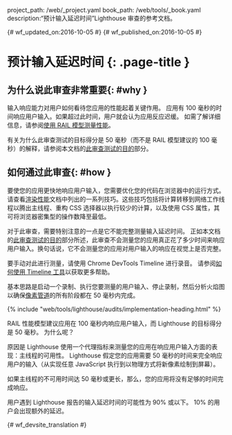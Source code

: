 project_path: /web/_project.yaml
book_path: /web/tools/_book.yaml
description:“预计输入延迟时间”Lighthouse 审查的参考文档。

{# wf_updated_on:2016-10-05 #}
{# wf_published_on:2016-10-05 #}

# 预计输入延迟时间 {: .page-title }

## 为什么说此审查非常重要{: #why }

输入响应能力对用户如何看待您应用的性能起着关键作用。
应用有 100 毫秒的时间响应用户输入。如果超过此时间，用户就会认为应用反应迟缓。
如需了解详细信息，请参阅[使用 RAIL 模型测量性能](/web/fundamentals/performance/rail)。


有关为什么此审查测试的目标得分是 50 毫秒（而不是 RAIL 模型建议的 100 毫秒）的解释，请参阅本文档的[此审查测试的目的](#what)部分。



## 如何通过此审查{: #how }

要使您的应用更快地响应用户输入，您需要优化您的代码在浏览器中的运行方式。
请查看[渲染性能](/web/fundamentals/performance/rendering/)文档中列出的一系列技巧。这些技巧包括将计算转移到网络工作线程以腾出主线程、重构 CSS 选择器以执行较少的计算，以及使用 CSS 属性，其可将浏览器密集型的操作数降至最低。




对于此审查，需要特别注意的一点是它不能完整测量输入延迟时间。
正如本文档的[此审查测试的目的](#what)部分所述，此审查不会测量您的应用真正花了多少时间来响应用户输入。换句话说，它不会测量您的应用对用户输入的响应在视觉上是否完整。


要手动对此进行测量，请使用 Chrome DevTools Timeline 进行录音。
请参阅[如何使用 Timeline 工具](/web/tools/chrome-devtools/evaluate-performance/timeline-tool)以获取更多帮助。

基本思路是启动一个录制、执行您要测量的用户输入、停止录制，然后分析火焰图以确保[像素管道](/web/fundamentals/performance/rendering/#the_pixel_pipeline)的所有阶段都在 50 毫秒内完成。





{% include "web/tools/lighthouse/audits/implementation-heading.html" %}

RAIL 性能模型建议应用在 100 毫秒内响应用户输入，而 Lighthouse 的目标得分是 50 毫秒。
为什么呢？

原因是 Lighthouse 使用一个代理指标来测量您的应用在响应用户输入方面的表现：主线程的可用性。
Lighthouse 假定您的应用需要 50 毫秒的时间来完全响应用户的输入（从实现任意 JavaScript 执行到以物理方式将新像素绘制到屏幕）。


如果主线程的不可用时间达 50 毫秒或更长，那么，您的应用将没有足够的时间完成响应。


用户遇到 Lighthouse 报告的输入延迟时间的可能性为 90% 或以下。
10% 的用户会出现额外的延迟。



{# wf_devsite_translation #}
